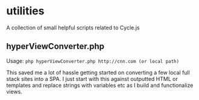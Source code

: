 # utilities
A collection of small helpful scripts related to Cycle.js

## hyperViewConverter.php

Usage:
`php hyperViewConverter.php http://cnn.com (or local path)`

This saved me a lot of hassle getting started on converting a few local full stack sites into a SPA.
I just start with this against outputted HTML or templates and replace strings with variables etc as I build and functionalize views.